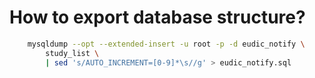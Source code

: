 # How to export database structure?

``` bash
    mysqldump --opt --extended-insert -u root -p -d eudic_notify \
        study_list \
        | sed 's/AUTO_INCREMENT=[0-9]*\s//g' > eudic_notify.sql
```

